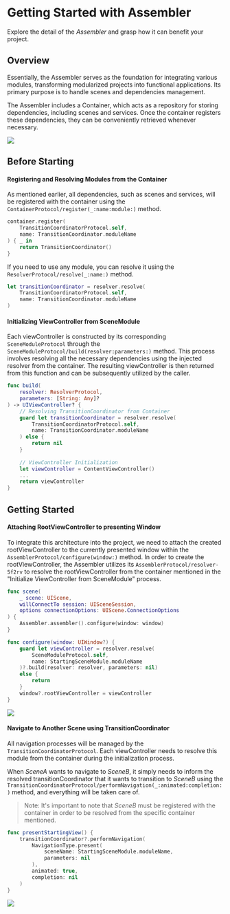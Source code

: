 # Getting Started with Assembler

Explore the detail of the _Assembler_ and grasp how it can benefit your project. 

## Overview

Essentially, the Assembler serves as the foundation for integrating various modules, transforming modularized projects into functional applications. Its primary purpose is to handle scenes and dependencies management.

The Assembler includes a Container, which acts as a repository for storing dependencies, including scenes and services. Once the container registers these dependencies, they can be conveniently retrieved whenever necessary.

![](assembler-overview-01)

## Before Starting

#### Registering and Resolving Modules from the Container

As mentioned earlier, all dependencies, such as scenes and services, will be registered with the container using the ``ContainerProtocol/register(_:name:module:)`` method.

```swift
container.register(
	TransitionCoordinatorProtocol.self,
	name: TransitionCoordinator.moduleName
) { _ in
	return TransitionCoordinator()
}
```

If you need to use any module, you can resolve it using the ``ResolverProtocol/resolve(_:name:)`` method.

```swift
let transitionCoordinator = resolver.resolve(
	TransitionCoordinatorProtocol.self,
	name: TransitionCoordinator.moduleName
)
```

#### Initializing ViewController from SceneModule

Each viewController is constructed by its corresponding ``SceneModuleProtocol`` through the ``SceneModuleProtocol/build(resolver:parameters:)`` method. This process involves resolving all the necessary dependencies using the injected resolver from the container. The resulting viewController is then returned from this function and can be subsequently utilized by the caller.

```swift
func build(
	resolver: ResolverProtocol, 
	parameters: [String: Any]?
) -> UIViewController? {
	// Resolving TransitionCoordinator from Container
	guard let transitionCoordinator = resolver.resolve(
		TransitionCoordinatorProtocol.self,
		name: TransitionCoordinator.moduleName
	) else {
		return nil
	}
	
	// ViewController Initialization
	let viewController = ContentViewController()
	...
	return viewController
}
```

## Getting Started

#### Attaching RootViewController to presenting Window

To integrate this architecture into the project, we need to attach the created rootViewController to the currently presented window within the ``AssemblerProtocol/configure(window:)`` method. In order to create the rootViewController, the Assembler utilizes its ``AssemblerProtocol/resolver-5f2rv`` to resolve the rootViewController from the container mentioned in the "Initialize ViewController from SceneModule" process.

```swift
func scene(
	_ scene: UIScene,
	willConnectTo session: UISceneSession,
	options connectionOptions: UIScene.ConnectionOptions
) {
	Assembler.assembler().configure(window: window)
}
```

```swift
func configure(window: UIWindow?) {
	guard let viewController = resolver.resolve(
		SceneModuleProtocol.self,
		name: StartingSceneModule.moduleName
	)?.build(resolver: resolver, parameters: nil)
	else {
		return
	}
	window?.rootViewController = viewController
}
```

![](assembler-overview-02)

#### Navigate to Another Scene using TransitionCoordinator

All navigation processes will be managed by the ``TransitionCoordinatorProtocol``. Each viewController needs to resolve this module from the container during the initialization process.

When *SceneA* wants to navigate to *SceneB*, it simply needs to inform the resolved transitionCoordinator that it wants to transition to *SceneB* using the ``TransitionCoordinatorProtocol/performNavigation(_:animated:completion:)`` method, and everything will be taken care of.

>Note: It's important to note that *SceneB* must be registered with the container in order to be resolved from the specific container mentioned.

```swift
func presentStartingView() {
	transitionCoordinator?.performNavigation(
		NavigationType.present(
			sceneName: StartingSceneModule.moduleName,
			parameters: nil
		),
		animated: true,
		completion: nil
	)
}
```

![](assembler-overview-03)
